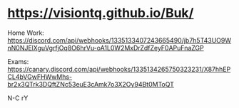 # https://visiontq.github.io/Buk/

Home Work:
https://discord.com/api/webhooks/1335133407243665490/jb7h5T43UO9WnN0NJElXguVgrfjOq8O6hrVu-oA1L0W2MxDrZdfZeyF0APuFnaZGP

Exams:
https://canary.discord.com/api/webhooks/1335134265750323231/X87hhEPCL4bVGwFHWwMhs-br2x3QTrk3DQftZNc53euE3cAmk7o3X2Oy94Bt0MToQT


N-C
rY
